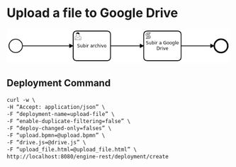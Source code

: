 # Upload a file to Google Drive

![Diagram](process.png)

## Deployment Command

```
curl -w \
-H “Accept: application/json” \
-F “deployment-name=upload-file” \
-F “enable-duplicate-filtering=false” \
-F “deploy-changed-only=falses” \
-F “upload.bpmn=@upload.bpmn” \
-F “drive.js=@drive.js” \
-F “upload_file.html=@upload_file.html” \
http://localhost:8080/engine-rest/deployment/create
```
